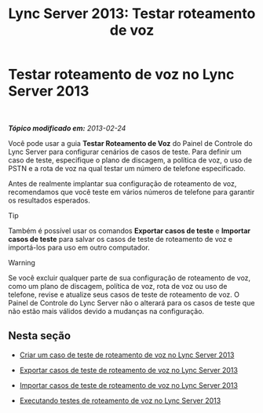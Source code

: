 ﻿---
title: 'Lync Server 2013: Testar roteamento de voz'
TOCTitle: Testar roteamento de voz
ms:assetid: d3aae909-fef6-440f-b144-0b62dc82bf5d
ms:mtpsurl: https://technet.microsoft.com/pt-br/library/Gg398915(v=OCS.15)
ms:contentKeyID: 49308202
ms.date: 05/19/2016
mtps_version: v=OCS.15
ms.translationtype: HT
---

# Testar roteamento de voz no Lync Server 2013

 

_**Tópico modificado em:** 2013-02-24_

Você pode usar a guia **Testar Roteamento de Voz** do Painel de Controle do Lync Server para configurar cenários de casos de teste. Para definir um caso de teste, especifique o plano de discagem, a política de voz, o uso de PSTN e a rota de voz na qual testar um número de telefone especificado.

Antes de realmente implantar sua configuração de roteamento de voz, recomendamos que você teste em vários números de telefone para garantir os resultados esperados.


> [!TIP]    
> Também é possível usar os comandos <STRONG>Exportar casos de teste</STRONG> e <STRONG>Importar casos de teste</STRONG> para salvar os casos de teste de roteamento de voz e importá-los para uso em outro computador.




> [!WARNING]  
> Se você excluir qualquer parte de sua configuração de roteamento de voz, como um plano de discagem, política de voz, rota de voz ou uso de telefone, revise e atualize seus casos de teste de roteamento de voz. O Painel de Controle do Lync Server não o alterará para os casos de teste que não estão mais válidos devido a mudanças na configuração.



## Nesta seção

  - [Criar um caso de teste de roteamento de voz no Lync Server 2013](lync-server-2013-create-a-voice-routing-test-case.md)

  - [Exportar casos de teste de roteamento de voz no Lync Server 2013](lync-server-2013-export-voice-routing-test-cases.md)

  - [Importar casos de teste de roteamento de voz no Lync Server 2013](lync-server-2013-import-voice-routing-test-cases.md)

  - [Executando testes de roteamento de voz no Lync Server 2013](lync-server-2013-running-voice-routing-tests.md)

